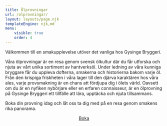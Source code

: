 ```yaml
---
title: Ölprovningar
url: /olprovningar/
layout: layouts/page.njk
templateEngine: njk,md
menu:
    visible: true
    order: 4
---
```

Välkommen till en smakupplevelse utöver det vanliga hos Gysinge Bryggeri.

Våra ölprovningar är en resa genom svensk ölkultur där du får utforska och njuta av vårt unika sortiment av hantverksöl. Under ledning av våra kunniga bryggare får du uppleva dofterna, smakerna och historierna bakom varje öl. Från den krispiga friskheten i våra lager till den djärva karaktären hos våra ales, varje provsmakning är en chans att fördjupa dig i ölets värld. Oavsett om du är en nyfiken nybörjare eller en erfaren connaisseur, är en ölprovning på Gysinge Bryggeri ett tillfälle att lära, upptäcka och njuta tillsammans.

Boka din provning idag och låt oss ta dig med på en resa genom smakens rika panorama.

<p style="text-align: center">
    <a href="mailto:{{ meta.email }}?subject={{ meta.bookings.beer_tasting.subject }}" class="btn">Boka</a>
</p>
